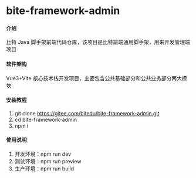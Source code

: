 <!-- @format -->

# bite-framework-admin

#### 介绍

比特 Java 脚手架前端代码仓库，该项目是比特前端通用脚手架，用来开发管理端项目

#### 软件架构

Vue3+Vite 核心技术栈开发项目，主要包含公共基础部分和公共业务部分两大模块

#### 安装教程

1.  git clone https://gitee.com/bitedu/bite-framework-admin.git
2.  cd bite-framework-admin
3.  npm i

#### 使用说明

1.  开发环境：npm run dev
2.  测试环境：npm run preview
3.  生产环境：npm run build
